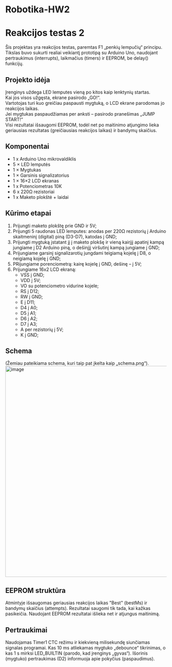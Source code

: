 # Robotika-HW2

# Reakcijos testas 2

Šis projektas yra reakcijos testas, paremtas F1 „penkių lempučių“ principu. Tikslas buvo sukurti realiai veikiantį prototipą su Arduino Uno, naudojant pertraukimus (interrupts), laikmačius (timers) ir EEPROM, be delay() funkcijų.

## Projekto idėja

Įrenginys uždega LED lemputes vieną po kitos kaip lenktynių startas.  
Kai jos visos užgęsta, ekrane pasirodo „GO!“.  
Vartotojas turi kuo greičiau paspausti mygtuką, o LCD ekrane parodomas jo reakcijos laikas.  
Jei mygtukas paspaudžiamas per anksti – pasirodo pranešimas „JUMP START!“  
Visi rezultatai išsaugomi EEPROM, todėl net po maitinimo atjungimo lieka geriausias rezultatas (greičiausias reakcijos laikas) ir bandymų skaičius.

## Komponentai

- 1 x Arduino Uno mikrovaldiklis
- 5 × LED lemputės
- 1 × Mygtukas
- 1 × Garsinis signalizatorius
- 1 × 16×2 LCD ekranas
- 1 x Potenciometras 10K
- 6 x 220Ω rezistoriai
- 1 x Maketo plokštė + laidai

## Kūrimo etapai

1. Prijungti maketo plokštę prie GND ir 5V;
2. Prijungti 5 raudonas LED lemputes: anodas per 220Ω rezistorių į Arduino skaitmeninį (digital) piną (D3-D7), katodas į GND;
3. Prijungti mygtuką įstatant jį į maketo plokšę ir vieną kairįjį apatinį kampą jungiame į D2 Arduino piną, o dešinįjį viršutinį kampą jungiame į GND;
4. Prijungiame garsinį signalizarotių jungdami teigiamą kojelę į D8, o neigiamą kojelę į GND;
5. PRijungiame porenciometrą: kairę kojelę į GND, dešinę – į 5V;
6. Prijungiame 16x2 LCD ekraną:
   - VSS į GND;
   - VDD į 5V;
   - VO su potenciometro vidurine kojele;
   - RS į D12;
   - RW į GND;
   - E į D11;
   - D4 į A0;
   - D5 į A1;
   - D6 į A2;
   - D7 į A3;
   - A per rezistorių į 5V;
   - K į GND;

## Schema
(Žemiau pateikiama schema, kuri taip pat įkelta kaip „schema.png“).
<img width="925" height="657" alt="image" src="https://github.com/user-attachments/assets/32c36e20-0e6b-47fb-93c3-3a8e4af00d55" />

## EEPROM struktūra

Atmintyje išsaugomas geriausias reakcijos laikas "Best" (bestMs) ir bandymų skaičius (attempts). Rezultatai saugomi tik tada, kai kažkas pasikeičia. Naudojant EEPROM rezultatai išlieka net ir atjungus maitinimą. 

## Pertraukimai

Naudojamas Timer1 CTC režimu ir kiekvieną milisekundę siunčiamas signalas programai. Kas 10 ms atliekamas mygtuko „debounce“ tikrinimas, o kas 1 s mirksi LED_BUILTIN (parodo, kad įrenginys „gyvas“).
Išorinis (mygtuko) pertraukimas (D2) informuoja apie pokyčius (paspaudimus).


